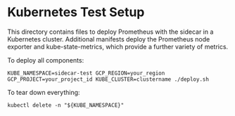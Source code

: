 # Kubernetes Test Setup

This directory contains files to deploy Prometheus with the sidecar in a Kubernetes
cluster. Additional manifests deploy the Prometheus node exporter and kube-state-metrics,
which provide a further variety of metrics.

To deploy all components:

`KUBE_NAMESPACE=sidecar-test GCP_REGION=your_region GCP_PROJECT=your_project_id KUBE_CLUSTER=clustername ./deploy.sh`

To tear down everything:

`kubectl delete -n "${KUBE_NAMESPACE}"`

